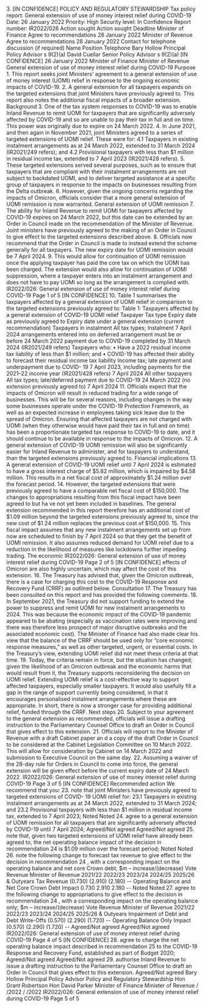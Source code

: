 3\. \[IN CONFIDENCE\] POLICY AND REGULATORY STEWARDSHIP Tax policy report: General extension of use of money interest relief during COVID-19 Date: 26 January 2022 Priority: High Security level: In Confidence Report number: IR2022/026 Action sought Action sought Deadline Minister of Finance Agree to recommendations 28 January 2022 Minister of Revenue Agree to recommendations 28 January 2022 Contact for telephone discussion (if required) Name Position Telephone Bary Hollow Principal Policy Advisor s 9(2)(a) David Cuellar Senior Policy Advisor s 9(2)(a) \[IN CONFIDENCE\] 26 January 2022 Minister of Finance Minister of Revenue General extension of use of money interest relief during COVID-19 Purpose 1. This report seeks joint Ministers’ agreement to a general extension of use of money interest (UOMI) relief in response to the ongoing economic impacts of COVID-19. 2. A general extension for all taxpayers expands on the targeted extensions that joint Ministers have previously agreed to. This report also notes the additional fiscal impacts of a broader extension. Background 3. One of the tax system responses to COVID-19 was to enable Inland Revenue to remit UOMI for taxpayers that are significantly adversely affected by COVID-19 and so are unable to pay their tax in full and on time. This power was originally due to expire on 24 March 2022. 4. In June 2021, and then again in November 2021, joint Ministers agreed to a series of targeted extensions of UOMI relief. These were for: 4.1 Taxpayers in existing instalment arrangements as at 24 March 2022, extended to 31 March 2024 (IR2021/249 refers); and 4.2 Provisional taxpayers with less than $1 million in residual income tax, extended to 7 April 2023 (IR2021/428 refers). 5. These targeted extensions served several purposes, such as to ensure that taxpayers that are compliant with their instalment arrangements are not subject to backdated UOMI, and to deliver targeted assistance at a specific group of taxpayers in response to the impacts on businesses resulting from the Delta outbreak. 6. However, given the ongoing concerns regarding the impacts of Omicron, officials consider that a more general extension of UOMI remission is now warranted. General extension of UOMI remission 7. The ability for Inland Revenue to remit UOMI for taxpayers affected by COVID-19 expires on 24 March 2022, but this date can be extended by an Order in Council made on the recommendation of the Minister of Revenue. Joint ministers have previously agreed to the making of an Order in Council to give effect to the targeted extensions described above. 8. Officials now recommend that the Order in Council is made to instead extend the scheme generally for all taxpayers. The new expiry date for UOMI remission would be 7 April 2024. 9. This would allow for continuation of UOMI remission once the applying taxpayer has paid the core tax on which the UOMI has been charged. The extension would also allow for continuation of UOMI suppression, where a taxpayer enters into an instalment arrangement and does not have to pay UOMI so long as the arrangement is complied with. IR2022/026: General extension of use of money interest relief during COVID-19 Page 1 of 5 \[IN CONFIDENCE\] 10. Table 1 summarises the taxpayers affected by a general extension of UOMI relief in comparison to the targeted extensions previously agreed to: Table 1: Taxpayers affected by a general extension of COVID-19 UOMI relief Taxpayer Tax type Expiry date as previously agreed to Expiry date under a general extension (current recommendation) Taxpayers in instalment All tax types; Instalment 7 April 2024 arrangements entered into on deferred arrangement must be or before 24 March 2022 payment due to COVID-19 completed by 31 March 2024 (IR2021/249 refers) Taxpayers who: • Have a 2022 residual income tax liability of less than $1 million; and • COVID-19 has affected their ability to forecast their residual income tax liability Income tax; late payment and underpayment due to COVID- 19 7 April 2023, including payments for the 2021–22 income year (IR2021/428 refers) 7 April 2024 All other taxpayers All tax types; late/deferred payment due to COVID-19 24 March 2022 (no extension previously agreed to) 7 April 2024 11. Officials expect that the impacts of Omicron will result in reduced trading for a wide range of businesses. This will be for several reasons, including changes in the way some businesses operate under the COVID-19 Protection Framework, as well as an expected increase in employees taking sick leave due to the spread of Omicron. Ensuring that affected taxpayers are not charged with UOMI (when they otherwise would have paid their tax in full and on time) has been a proportionate targeted tax response to COVID-19 to date, and it should continue to be available in response to the impacts of Omicron. 12. A general extension of COVID-19 UOMI remission will also be significantly easier for Inland Revenue to administer, and for taxpayers to understand, than the targeted extensions previously agreed to. Financial implications 13. A general extension of COVID-19 UOMI relief until 7 April 2024 is estimated to have a gross interest charge of $5.82 million, which is impaired by $4.58 million. This results in a net fiscal cost of approximately $1.24 million over the forecast period. 14. However, the targeted extensions that were previously agreed to have a comparable net fiscal cost of $150,000. The changes to appropriations resulting from this fiscal impact have been agreed to but ha ve not yet been included in baselines. The general extension recommended in this report therefore has an additional cost of $1.09 million beyond the targeted extensions previously agreed to, since the new cost of $1.24 million replaces the previous cost of $150,000. 15. This fiscal impact assumes that any new instalment arrangements set up from now are scheduled to finish by 7 April 2024 so that they get the benefit of UOMI remission. It also assumes reduced demand for UOMI relief due to a reduction in the likelihood of measures like lockdowns further impeding trading. The economic IR2022/026: General extension of use of money interest relief during COVID-19 Page 2 of 5 \[IN CONFIDENCE\] effects of Omicron are also highly uncertain, which may affect the cost of this extension. 16. The Treasury has advised that, given the Omicron outbreak, there is a case for charging this cost to the COVID-19 Response and Recovery Fund (CRRF) as outlined below. Consultation 17. The Treasury has been consulted on this report and has provided the following comments. 18. In September 2021, the Treasury did not support funding to extend the power to suppress and remit UOMI for new instalment arrangements to 2024. This was because the economic impact of the COVID-19 pandemic appeared to be abating (especially as vaccination rates were improving and there was therefore less prospect of major disruptive outbreaks and the associated economic cost). The Minister of Finance had also made clear his view that the balance of the CRRF should be used only for “core economic response measures,” as well as other targeted, urgent, or essential costs. In the Treasury’s view, extending UOMI relief did not meet these criteria at that time. 19. Today, the criteria remain in force, but the situation has changed; given the likelihood of an Omicron outbreak and the economic harms that would result from it, the Treasury supports reconsidering the decision on UOMI relief. Extending UOMI relief is a cost-effective way to support affected taxpayers, especially smaller taxpayers. It would also usefully fill a gap in the range of support currently being considered, in that it encourages personalised instalment arrangements where these are appropriate. In short, there is now a stronger case for providing additional relief, funded through the CRRF. Next steps 20. Subject to your agreement to the general extension as recommended, officials will issue a drafting instruction to the Parliamentary Counsel Office to draft an Order in Council that gives effect to this extension. 21. Officials will report to the Minister of Revenue with a draft Cabinet paper an d a copy of the draft Order in Council to be considered at the Cabinet Legislation Committee on 10 March 2022. This will allow for consideration by Cabinet on 14 March 2022 and submission to Executive Council on the same day. 22. Assuming a waiver of the 28-day rule for Orders in Council to come into force, the general extension will be given effect before the current expiry date of 24 March 2022. IR2022/026: General extension of use of money interest relief during COVID-19 Page 3 of 5 \[IN CONFIDENCE\] Recommended action We recommend that you: 23. note that joint Ministers have previously agreed to targeted extensions of COVID- 19 UOMI relief for: 23.1 Taxpayers in existing instalment arrangements as at 24 March 2022, extended to 31 March 2024; and 23.2 Provisional taxpayers with less than $1 million in residual income tax, extended to 7 April 2023; Noted Noted 24. agree to a general extension of UOMI remission for all taxpayers that are significantly adversely affected by COVID-19 until 7 April 2024; Agreed/Not agreed Agreed/Not agreed 25. note that, given two targeted extensions of UOMI relief have already been agreed to, the net operating balance impact of the decision in recommendation 24 is $1.09 million over the forecast period; Noted Noted 26. note the following change to forecast tax revenue to give effect to the decision in recommendation 24 , with a corresponding impact on the operating balance and net core Crown debt; $m – increase/(decrease) Vote Revenue Minister of Revenue 2021/22 2022/23 2023/24 2024/25 2025/26 & Outyears Tax Revenue (0.730) (2.910) (2.180) -- Operating Balance and Net Core Crown Debt Impact 0.730 2.910 2.180 -- Noted Noted 27. agree to the following change to appropriations to give effect to the decision in recommendation 24 , with a corresponding impact on the operating balance only; $m – increase/(decrease) Vote Revenue Minister of Revenue 2021/22 2022/23 2023/24 2024/25 2025/26 & Outyears Impairment of Debt and Debt Write-Offs (0.570) (2.290) (1.720) -- Operating Balance Only Impact (0.570) (2.290) (1.720) -- Agreed/Not agreed Agreed/Not agreed IR2022/026: General extension of use of money interest relief during COVID-19 Page 4 of 5 \[IN CONFIDENCE\] 28. agree to charge the net operating balance impact described in recommendation 25 to the COVID-19 Response and Recovery Fund, established as part of Budget 2020; Agreed/Not agreed Agreed/Not agreed 29. authorise Inland Revenue to issue a drafting instruction to the Parliamentary Counsel Office to draft an Order in Council that gives effect to this extension. Agreed/Not agreed Bary Hollow Principal Policy Advisor Policy and Regulatory Stewardship Hon Grant Robertson Hon David Parker Minister of Finance Minister of Revenue / /2022 / /2022 IR2022/026: General extension of use of money interest relief during COVID-19 Page 5 of 5